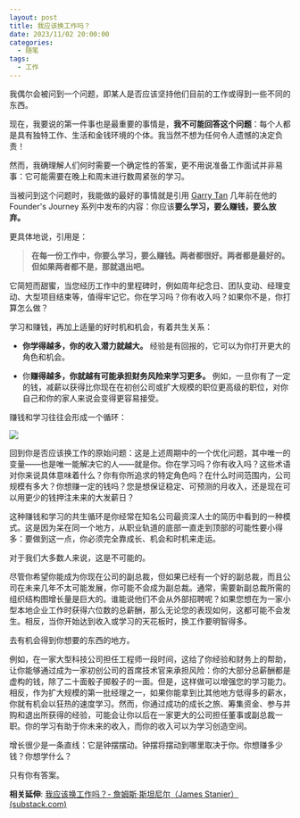 ```yaml
---
layout: post
title: 我应该换工作吗？
date: 2023/11/02 20:00:00
categories:
  - 随笔
tags:
  - 工作
---
```


我偶尔会被问到一个问题，即某人是否应该坚持他们目前的工作或得到一些不同的东西。

现在，我要说的第一件事也是最重要的事情是，**我不可能回答这个问题**：每个人都是具有独特工作、生活和金钱环境的个体。我当然不想为任何令人遗憾的决定负责！

然而，我确理解人们何时需要一个确定性的答案，更不用说准备工作面试并非易事：它可能需要在晚上和周末进行数周紧张的学习。

当被问到这个问题时，我能做的最好的事情就是引用 [Garry Tan](https://www.youtube.com/watch?v=eLelgy5zRv4#:~:text=it%27s%20time%20to%20move%20on,to%20build%20a%20billion%20dollar.) 几年前在他的 Founder's Journey 系列中发布的内容：你应该**要么学习，要么赚钱，要么放弃。**

更具体地说，引用是：

> **在每一份工作中，你要么学习，要么赚钱。两者都很好。两者都是最好的。但如果两者都不是，那就退出吧。**

它简短而甜蜜，当您经历工作中的里程碑时，例如周年纪念日、团队变动、经理变动、大型项目结束等，值得牢记它。你在学习吗？你有收入吗？如果你不是，你打算怎么做？

学习和赚钱，再加上适量的好时机和机会，有着共生关系：

- **你学得越多，你的收入潜力就越大。** 经验是有回报的，它可以为你打开更大的角色和机会。
	
- 你**赚得越多，你就越有可能承担财务风险来学习更多。** 例如，一旦你有了一定的钱，减薪以获得比你现在在初创公司或扩大规模的职位更高级的职位，对你自己和你的家人来说会变得更容易接受。

赚钱和学习往往会形成一个循环：

![](https://pics.naaln.com/10e9ff-600c-40e9-b11e-1d8189355cc5_992x960.png-basicBlog)

回到你是否应该换工作的原始问题：这是上述周期中的一个优化问题，其中唯一的变量——也是唯一能解决它的人——就是你。你在学习吗？你有收入吗？这些术语对你来说具体意味着什么？你有你所追求的特定角色吗？在什么时间范围内，公司规模有多大？你想赚一定的钱吗？您是想保证稳定、可预测的月收入，还是现在可以用更少的钱押注未来的大发薪日？

这种赚钱和学习的共生循环是你经常在知名公司最资深人士的简历中看到的一种模式。这是因为呆在同一个地方，从职业轨道的底部一直走到顶部的可能性要小得多：要做到这一点，你必须完全靠成长、机会和时机来走运。

对于我们大多数人来说，这是不可能的。

尽管你希望你能成为你现在公司的副总裁，但如果已经有一个好的副总裁，而且公司在未来几年不太可能发展，你可能不会成为副总裁。通常，需要新副总裁所需的组织结构图增长量是巨大的。谁能说他们不会从外部招聘呢？如果您想在为一家小型本地企业工作时获得六位数的总薪酬，那么无论您的表现如何，这都可能不会发生。相反，当你开始达到收入或学习的天花板时，换工作要明智得多。

去有机会得到你想要的东西的地方。

例如，在一家大型科技公司担任工程师一段时间，这给了你经验和财务上的帮助，让你能够通过成为一家初创公司的首席技术官来承担风险：你的大部分总薪酬都是虚构的钱，除了二十面骰子掷骰子的一面。但是，这样做可以增强您的学习能力。相反，作为扩大规模的第一批经理之一，如果你能拿到比其他地方低得多的薪水，你就有机会以狂热的速度学习。然而，你通过成功的成长之旅、筹集资金、参与并购和退出所获得的经验，可能会让你以后在一家更大的公司担任董事或副总裁一职。你的学习有助于你未来的收入，而你的收入可以为学习创造空间。

增长很少是一条直线：它是钟摆摆动。钟摆将摆动到哪里取决于你。你想赚多少钱？你想学什么？

只有你有答案。

**相关延伸**:
[我应该换工作吗？- 詹姆斯·斯坦尼尔（James Stanier） (substack.com)](https://theengineeringmanager.substack.com/p/should-i-change-job)
